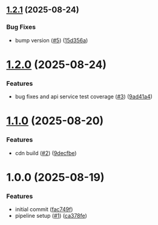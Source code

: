 ## [1.2.1](https://github.com/towncryerIO/towncryer-js-sdk/compare/v1.2.0...v1.2.1) (2025-08-24)


### Bug Fixes

* bump version ([#5](https://github.com/towncryerIO/towncryer-js-sdk/issues/5)) ([15d356a](https://github.com/towncryerIO/towncryer-js-sdk/commit/15d356a6cd910eb0b54b4a1ec45ce66e78f0af7d))

# [1.2.0](https://github.com/towncryerIO/towncryer-js-sdk/compare/v1.1.0...v1.2.0) (2025-08-24)


### Features

* bug fixes and api service test coverage ([#3](https://github.com/towncryerIO/towncryer-js-sdk/issues/3)) ([9ad41a4](https://github.com/towncryerIO/towncryer-js-sdk/commit/9ad41a470c0a4793cf723caef304b2f7127b31cc))

# [1.1.0](https://github.com/towncryerIO/towncryer-js-sdk/compare/v1.0.0...v1.1.0) (2025-08-20)


### Features

* cdn build ([#2](https://github.com/towncryerIO/towncryer-js-sdk/issues/2)) ([9decfbe](https://github.com/towncryerIO/towncryer-js-sdk/commit/9decfbe87cb009ad92993560b251e427093235d2))

# 1.0.0 (2025-08-19)


### Features

* initial commit ([fac749f](https://github.com/towncryerIO/towncryer-js-sdk/commit/fac749f205ab6526b9e055098ce3f6d458525d5a))
* pipeline setup ([#1](https://github.com/towncryerIO/towncryer-js-sdk/issues/1)) ([ca378fe](https://github.com/towncryerIO/towncryer-js-sdk/commit/ca378fee12d523c7d86f613b7f7e3e3e67d9a5b8))
